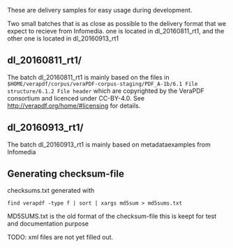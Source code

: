 These are delivery samples for easy usage during
development.




Two small batches that is as close as possible to the delivery format that we expect to recieve from Infomedia.
one is located in dl_20160811_rt1, and the other one is located in dl_20160913_rt1

dl_20160811_rt1/
---
The batch dl_20160811_rt1 is mainly based on the files in  `$HOME/verapdf/corpus/veraPDF-corpus-staging/PDF_A-1b/6.1 File structure/6.1.2 File header` 
which are copyrighted by the VeraPDF consortium and licenced under CC-BY-4.0.  See http://verapdf.org/home/#licensing for details.

dl_20160913_rt1/
---
The batch dl_20160913_rt1 is mainly based on metadataexamples from Infomedia


Generating checksum-file
---
checksums.txt generated with

    find verapdf -type f | sort | xargs md5sum > md5sums.txt

MD5SUMS.txt is the old format of the checksum-file this is keept for test and documentation purpose

TODO:  xml files are not yet filled out.


